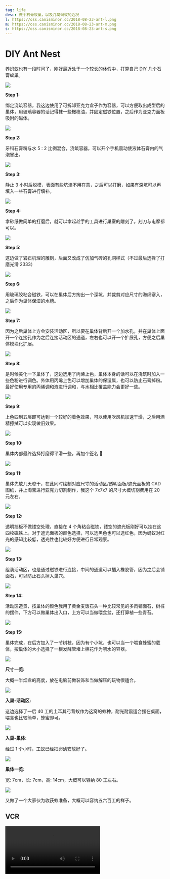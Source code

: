 ```yaml
---
tag: life
desc: 做个石膏蚁巢，以及几窝蚂蚁的近况
l: https://oss.canisminor.cc/2018-08-23-ant-l.png
m: https://oss.canisminor.cc/2018-08-23-ant-m.png
s: https://oss.canisminor.cc/2018-08-23-ant-s.png
---
```


# DIY Ant Nest

养蚂蚁也有一段时间了，刚好最近处于一个较长的休假中，打算自己 DIY 几个石膏蚁巢。

![](https://oss.canisminor.cc/2018-08-23-1.png)

**Step 1:**

绑定浇筑容器，我这边使用了可拆卸亚克力盒子作为容器，可以方便取出成型后的巢体，用玻璃容器的话记得抹一些橄榄油，并固定磁铁位置，之后作为亚克力面板吸附的磁体。

![](https://oss.canisminor.cc/2018-08-23-2.png)

**Step 2:**

牙科石膏粉与水 5 : 2 比例混合，浇筑容器，可以开个手机震动使液体石膏内的气泡冒出。

![](https://oss.canisminor.cc/2018-08-23-2-1.png)

**Step 3:**

静止 3 小时后脱模，表面有些坑洼不用在意，之后可以打磨，如果有深坑可以再填入一些石膏进行填补。

![](https://oss.canisminor.cc/2018-08-23-2-2.png)

**Step 4:**

拿砂纸做简单的打磨后，就可以拿起趁手的工具进行巢室的雕刻了。刻刀与电摩都可以。

![](https://oss.canisminor.cc/2018-08-23-3.png)

**Step 5:**

这边做了岩石机理的雕刻，后面又改成了仿加气砖的孔洞样式（不过最后选择了打磨光滑 2333）

![](https://oss.canisminor.cc/2018-08-23-4.png)

**Step 6:**

用玻璃胶粘合磁铁，可以在巢体后方掏出一个深坑，并裁剪对应尺寸的海绵塞入，之后作为巢体保湿的水槽。

![](https://oss.canisminor.cc/2018-08-23-5.png)

**Step 7:**

因为之后巢体上方会安装活动区，所以要在巢体背后开一个加水孔，并在巢体上面开一个连接孔作为之后连接活动区的通道，左右也可以开一个扩展孔，方便之后巢体模块化扩展。

![](https://oss.canisminor.cc/2018-08-23-6.png)

**Step 8:**

是时候美化一下巢体了，这边选用了丙烯上色，巢体本身的话可以在浇筑时加入一些色粉进行调色。外体用丙烯上色可以增加巢体的保湿属，也可以防止石膏掉粉。最好使用专用的丙烯调和液进行调和，与水相比覆盖能力会更好一些。

![](https://oss.canisminor.cc/2018-08-23-7.png)

**Step 9:**

上色四到五层即可达到一个较好的着色效果，可以使用吹风机加速干燥，之后用酒精擦拭可以实现做旧效果。

![](https://oss.canisminor.cc/2018-08-23-8.png)

**Step 10:**

巢体内部最终选择打磨得平滑一些，再加个签名 🤣

![](https://oss.canisminor.cc/2018-08-23-9.png)

**Step 11:**

巢体先放几天晾干，在此同时绘制对应尺寸的活动区/透明面板/遮光面板的 CAD 图纸，并上淘宝进行亚克力切割制作，我这个 7x7x7 的尺寸大概切割费用在 20 元左右。

![](https://oss.canisminor.cc/2018-08-23-10.png)

**Step 12:**

透明挡板不做镂空处理，直接在 4 个角粘合磁铁，镂空的遮光板刚好可以挂在这四枚磁铁上。对于遮光面板的颜色选择，可以选黑色也可以选红色，因为蚂蚁对红光的感知比较低，透光性也比较好方便进行日常观察。

![](https://oss.canisminor.cc/2018-08-23-11.png)

**Step 13:**

组装活动区，也是通过磁铁进行连接，中间的通道可以插入橡胶管，因为之后会铺面石，可以防止石头掉入巢穴。

![](https://oss.canisminor.cc/2018-08-23-12.png)

**Step 14:**

活动区造景，按巢体的颜色我用了黄金麦饭石头一种比较常见的多肉铺面石，树桩的摆件，下方可以做巢体出入口，上方可以当做喂食盆，还打算植一些青苔。

![](https://oss.canisminor.cc/2018-08-23-13.png)

**Step 15:**

巢体完成，在后方加入了一节树枝，因为有个小坑，也可以当一个喂食蜂蜜的载体，按巢体的大小选择了一根发酵管堵上棉花作为喂水的容器。

![](https://oss.canisminor.cc/2018-08-23-14.png)

**尺寸一览:**

大概一半烟盒的高度，放在电脑前做装饰和当做解压的玩物很适合。

![](https://oss.canisminor.cc/2018-08-23-15.png)

**入巢-活动区:**

这边选择了一后 40 工的土耳其弓背蚁作为这窝的蚁种，耐光耐震适合摆在桌面，喂食也比较简单，蜂蜜即可。

![](https://oss.canisminor.cc/2018-08-23-16.png)

**入巢-巢体:**

经过 1 个小时，工蚁已经把卵幼安放好了。

![](https://oss.canisminor.cc/2018-08-23-17.png)

**巢体一览:**

宽: 7cm，长: 7cm，高: 14cm，大概可以容纳 80 工左右。

![](https://oss.canisminor.cc/2018-08-23-18.png)

又做了一个大家伙为收获蚁准备，大概可以容纳五六百工的样子。

## VCR

![video](https://oss.canisminor.cc/ant.mp4)
